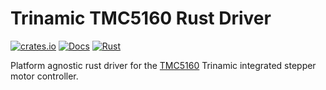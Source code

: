 # Trinamic TMC5160 Rust Driver

[![crates.io](https://img.shields.io/crates/v/tmc5160.svg)](https://crates.io/crates/tmc5160)
[![Docs](https://docs.rs/tmc5160/badge.svg)](https://docs.rs/tmc5160)
[![Rust](https://github.com/hacknus/tmc5160-rs/actions/workflows/rust.yml/badge.svg)](https://github.com/hacknus/tmc5160-rs/actions/workflows/rust.yml)

Platform agnostic rust driver for the [TMC5160](https://www.trinamic.com/fileadmin/assets/Products/ICs_Documents/TMC5160A_datasheet_rev1.18.pdf) Trinamic integrated stepper motor controller.
